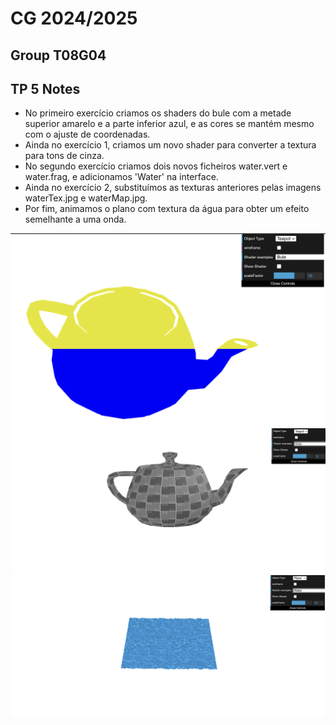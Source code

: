 # CG 2024/2025

## Group T08G04

## TP 5 Notes

- No primeiro exercício criamos os shaders do bule com a metade superior amarelo e a parte inferior azul, e as cores se mantém mesmo com o ajuste de coordenadas.
- Ainda no exercício 1, criamos um novo shader para converter a textura para tons de cinza.
- No segundo exercício criamos dois novos ficheiros water.vert e water.frag, e adicionamos 'Water' na interface.
- Ainda no exercício 2, substituímos as texturas anteriores pelas imagens waterTex.jpg e waterMap.jpg.
- Por fim, animamos o plano com textura da água para obter um efeito semelhante a uma onda.

![Screenshot 1](tp5/screenshots/cg-t08g04-tp5-1.png)
![Screenshot 2](tp5/screenshots/cg-t08g04-tp5-2.png)
![Screenshot 3](tp5/screenshots/cg-t08g04-tp5-3.png)
